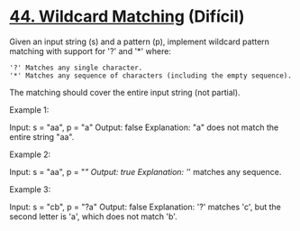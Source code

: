 # [44. Wildcard Matching](https://leetcode.com/problems/wildcard-matching/description/) (Difícil)

Given an input string (s) and a pattern (p), implement wildcard pattern matching with support for '?' and '*' where:

    '?' Matches any single character.
    '*' Matches any sequence of characters (including the empty sequence).

The matching should cover the entire input string (not partial).

 

Example 1:

Input: s = "aa", p = "a"
Output: false
Explanation: "a" does not match the entire string "aa".

Example 2:

Input: s = "aa", p = "*"
Output: true
Explanation: '*' matches any sequence.

Example 3:

Input: s = "cb", p = "?a"
Output: false
Explanation: '?' matches 'c', but the second letter is 'a', which does not match 'b'.
